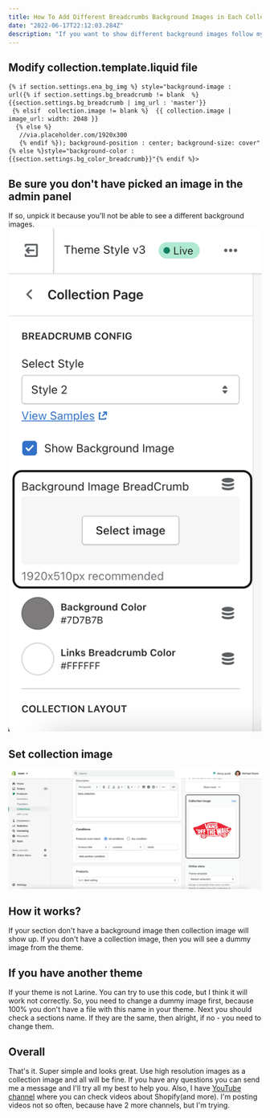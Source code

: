 ```yaml
---
title: How To Add Different Breadcrumbs Background Images in Each Collection Page Using Larine Theme?
date: "2022-06-17T22:12:03.284Z"
description: "If you want to show different background images follow my steps I wrote in this article."
---
```


## Modify collection.template.liquid file
```liquid
{% if section.settings.ena_bg_img %} style="background-image : 
url({% if section.settings.bg_breadcrumb != blank  %}{{section.settings.bg_breadcrumb | img_url : 'master'}}
 {% elsif  collection.image != blank %}  {{ collection.image | image_url: width: 2048 }}
  {% else %}
   //via.placeholder.com/1920x300
   {% endif %}); background-position : center; background-size: cover" {% else %}style="background-color : {{section.settings.bg_color_breadcrumb}}"{% endif %}>
```

## Be sure you don't have picked an image in the admin panel
If so, unpick it because you'll not be able to see a different background images.
![breadcrumbs background image not picked](../../../src/images/breadcrumbs-article/background-image.png)

## Set collection image
![collection image](../../../src/images/breadcrumbs-article/collection-image.png)

## How it works? 
If your section don't have a background image then collection image will show up. If you don't have a collection image, then you will see a dummy image from the theme.

## If you have another theme
If your theme is not Larine. You can try to use this code, but I think it will work not correctly. So, you need to change a dummy image first, because 100% you don't have a file with this name in your theme. Next you should check a sections name. If they are the same, then alright, if no - you need to change them.

## Overall 
That's it. Super simple and looks great. Use high resolution images as a collection image and all will be fine. If you have any questions you can send me a message and I'll try all my best to help you. Also, I have [YouTube channel](https://www.youtube.com/channel/UCJ7a90E4ZflmScpRxfyyeCw) where you can check videos about Shopify(and more). I'm posting videos not so often, because have 2 more channels, but I'm trying. 